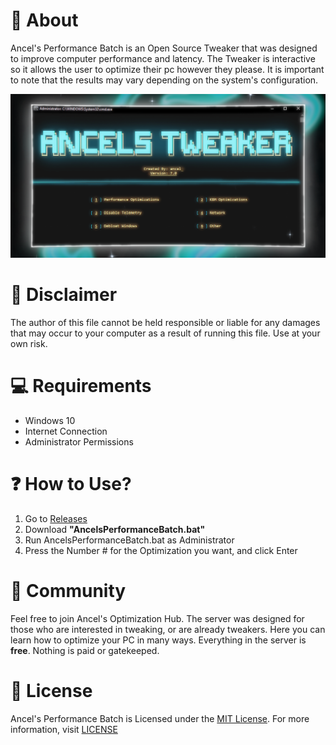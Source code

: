 # 👏 About
Ancel's Performance Batch is an Open Source Tweaker that was designed to improve computer performance and latency. The Tweaker is interactive so it allows the user to optimize their pc however they please. It is important to note that the results may vary depending on the system's configuration.

<p align="center">
<img src="https://github.com/ancel1x/Ancels-Performance-Batch/blob/main/images/preview.PNG" width="750" >
</p>

# 🚨 Disclaimer
The author of this file cannot be held responsible or liable for any damages that may occur to your computer as a result of running this file. Use at your own risk.

# 💻 Requirements
- Windows 10
- Internet Connection
- Administrator Permissions

# ❓ How to Use?
1. Go to [Releases](https://github.com/ancel1x/Ancels-Performance-Batch/releases/tag/Latest)
2. Download **"AncelsPerformanceBatch.bat"**
3. Run AncelsPerformanceBatch.bat as Administrator
4. Press the Number # for the Optimization you want, and click Enter

# 🤝 Community
Feel free to join Ancel's Optimization Hub. The server was designed for those who are interested in tweaking, or are already tweakers. Here you can learn how to optimize your PC in many ways. Everything in the server is **free**. Nothing is paid or gatekeeped.

# 📜 License
Ancel's Performance Batch is Licensed under the [MIT License](https://opensource.org/licenses/MIT). For more information, visit [LICENSE](https://github.com/ancel1x/Ancels-Performance-Batch/blob/main/LICENSE)

